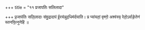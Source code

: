 +++
title = "११ प्रजापतिः सलिलादा"

+++
प्र॒जाप॑तिः सलि॒लादाः स॑मु॒द्रादाप॑ ई॒रय॑न्नुद॒धिम॑र्दयाति। प्र प्या॑यतां॒ वृष्णो॒ अश्व॑स्य॒ रेतो॒ऽर्वाङे॒तेन॑ स्तनयि॒त्नुनेहि॑ ॥